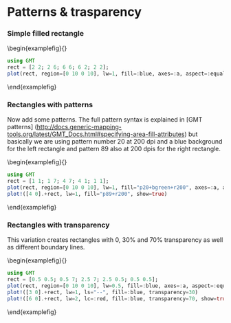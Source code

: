 # Patterns & trasparency

### Simple filled rectangle

\begin{examplefig}{}
```julia
using GMT
rect = [2 2; 2 6; 6 6; 6 2; 2 2];
plot(rect, region=[0 10 0 10], lw=1, fill=:blue, axes=:a, aspect=:equal, show=true)
```
\end{examplefig}


### Rectangles with patterns

Now add some patterns. The full pattern syntax is explained in [GMT patterns]
(http://docs.generic-mapping-tools.org/latest/GMT_Docs.html#specifying-area-fill-attributes)
but basically we are using pattern number 20 at 200 dpi and a blue background for the left rectangle
and pattern 89 also at 200 dpis for the right rectangle.

\begin{examplefig}{}
```julia
using GMT
rect = [1 1; 1 7; 4 7; 4 1; 1 1];
plot(rect, region=[0 10 0 10], lw=1, fill="p20+bgreen+r200", axes=:a, aspect=:equal)
plot!([4 0].+rect, lw=1, fill="p89+r200", show=true)
```
\end{examplefig}


### Rectangles with transparency

This variation creates rectangles with 0, 30% and 70% transparency as well as different boundary lines.

\begin{examplefig}{}
```julia
using GMT
rect = [0.5 0.5; 0.5 7; 2.5 7; 2.5 0.5; 0.5 0.5];
plot(rect, region=[0 10 0 10], lw=0.5, fill=:blue, axes=:a, aspect=:equal)
plot!([3 0].+rect, lw=1, ls="--", fill=:blue, transparency=30)
plot!([6 0].+rect, lw=2, lc=:red, fill=:blue, transparency=70, show=true)
```
\end{examplefig}
